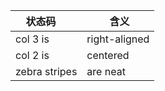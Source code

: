 |状态码      |  含义 |
| ------------- |---------------|
| col 3 is      | right-aligned |
| col 2 is      | centered      |
| zebra stripes | are neat      |
